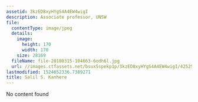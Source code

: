 ```yaml
---
assetid: 3kzED8xyHYgS4A4EW4wigI
description: Associate professor, UNSW
file:
  contentType: image/jpeg
  details:
    image:
      height: 170
      width: 170
    size: 28169
  fileName: file-20180315-104663-6odh6l.jpg
  url: //images.ctfassets.net/bsux5spekp1p/3kzED8xyHYgS4A4EW4wigI/42525b757d1c92b33cbf158442c4dac7/file-20180315-104663-6odh6l.jpg
lastmodified: 1524652336.7389271
title: Salil S. Kanhere
---
```

No content found